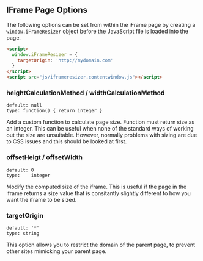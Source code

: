 ## IFrame Page Options

The following options can be set from within the iFrame page by creating a `window.iFrameResizer` object before the JavaScript file is loaded into the page.

```html
<script>
  window.iFrameResizer = {
    targetOrigin: 'http://mydomain.com'
  }
</script>
<script src="js/iframeresizer.contentwindow.js"></script>
```

### heightCalculationMethod / widthCalculationMethod

    default: null
    type: function() { return integer }

Add a custom function to calculate page size. Function must return size as an integer. This can be useful when none of the standard ways of working out the size are unsuitable. However, normally problems with sizing are due to CSS issues and this should be looked at first.

### offsetHeigt / offsetWidth

    default: 0
    type:    integer

Modify the computed size of the iframe. This is useful if the page in the iframe returns a size value that is consitantly slightly different to how you want the iframe to be sized.

### targetOrigin

	default: '*'
	type: string

This option allows you to restrict the domain of the parent page, to prevent other sites mimicking your parent page.
